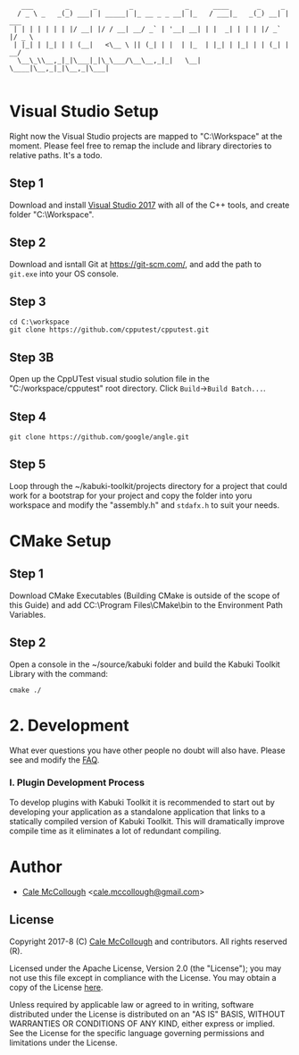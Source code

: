 ﻿```      
   ___        _      _        _             _      ____       _     _      
  / _ \ _   _(_) ___| | _____| |_ __ _ _ __| |_   / ___|_   _(_) __| | ___ 
 | | | | | | | |/ __| |/ / __| __/ _` | '__| __| | |  _| | | | |/ _` |/ _ \
 | |_| | |_| | | (__|   <\__ \ || (_| | |  | |_  | |_| | |_| | | (_| |  __/
  \__\_\\__,_|_|\___|_|\_\___/\__\__,_|_|   \__|  \____|\__,_|_|\__,_|\___|
                                                                                
```

# Visual Studio Setup
Right now the Visual Studio projects are mapped to "C:\Workspace" at the moment. Please feel free to remap the include and library directories to relative paths. It's a todo.

## Step 1
Download and install [Visual Studio 2017](https://www.visualstudio.com/) with all of the C++ tools, and create folder "C:\Workspace".

## Step 2

Download and isntall Git at https://git-scm.com/, and add the path to `git.exe` into your OS console.

## Step 3
```
cd C:\workspace
git clone https://github.com/cpputest/cpputest.git
```

## Step 3B

Open up the CppUTest visual studio solution file in the "C:/workspace/cpputest" root directory. Click `Build`->`Build Batch...`.

## Step 4

```
git clone https://github.com/google/angle.git
```

## Step 5

Loop through the ~/kabuki-toolkit/projects directory for a project that could work for a bootstrap for your project and copy the folder into yoru workspace and modify the "assembly.h" and `stdafx.h` to suit your needs.

# CMake Setup

## Step 1

Download CMake Executables (Building CMake is outside of the scope of this Guide) and add CC:\Program Files\CMake\bin to the Environment Path Variables.

## Step 2

Open a console in the ~/source/kabuki folder and build the Kabuki Toolkit Library with the command:

```
cmake ./
```

# 2. Development

What ever questions you have other people no doubt will also have. Please see and modify the [FAQ](https://github.com/kabuki-project/kabuki/tree/master/docs/faq).

### I. Plugin Development Process

To develop plugins with Kabuki Toolkit it is recommended to start out by developing your application as a standalone application that links to a statically compiled version of Kabuki Toolkit. This will dramatically improve compile time as it eliminates a lot of redundant compiling.

# Author

* [Cale McCollough](https://calemccollough.github.io) <[cale.mccollough@gmail.com](mailto:cale.mccollough@gmail.com)>

## License

Copyright 2017-8 (C) [Cale McCollough](mailto:calemccollough@gmail.com) and contributors. All rights reserved (R).

Licensed under the Apache License, Version 2.0 (the "License"); you may not use this file except in compliance with the License. You may obtain a copy of the License [here](http://www.apache.org/licenses/LICENSE-2.0).

Unless required by applicable law or agreed to in writing, software distributed under the License is distributed on an "AS IS" BASIS, WITHOUT WARRANTIES OR CONDITIONS OF ANY KIND, either express or implied. See the License for the specific language governing permissions and limitations under the License.
